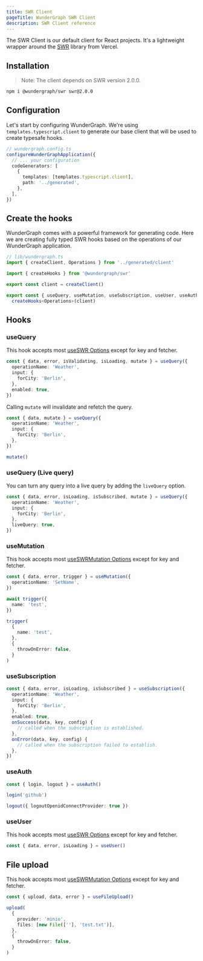 ```yaml
---
title: SWR Client
pageTitle: WunderGraph SWR Client
description: SWR Client reference
---
```


The SWR Client is our default client for React projects. It's a lightweight wrapper around the [SWR](https://swr.vercel.app/) library from Vercel.

## Installation

> Note: The client depends on SWR version 2.0.0.

```bash
npm i @wundergraph/swr swr@2.0.0
```

## Configuration

Let's start by configuring WunderGraph. We're using `templates.typescript.client` to generate our base client that will be used to create typesafe hooks.

```typescript
// wundergraph.config.ts
configureWunderGraphApplication({
  // ... your configuration
  codeGenerators: [
    {
      templates: [templates.typescript.client],
      path: '../generated',
    },
  ],
})
```

## Create the hooks

WunderGraph comes with a powerful framework for generating code.
Here we are creating fully typed SWR hooks based on the operations of our WunderGraph application.

```ts
// lib/wundergraph.ts
import { createClient, Operations } from '../generated/client'

import { createHooks } from '@wundergraph/swr'

export const client = createClient()

export const { useQuery, useMutation, useSubscription, useUser, useAuth } =
  createHooks<Operations>(client)
```

## Hooks

### useQuery

This hook accepts most [useSWR Options](https://swr.vercel.app/docs/options) except for key and fetcher.

```typescript
const { data, error, isValidating, isLoading, mutate } = useQuery({
  operationName: 'Weather',
  input: {
    forCity: 'Berlin',
  },
  enabled: true,
})
```

Calling `mutate` will invalidate and refetch the query.

```typescript
const { data, mutate } = useQuery({
  operationName: 'Weather',
  input: {
    forCity: 'Berlin',
  },
})

mutate()
```

### useQuery (Live query)

You can turn any query into a live query by adding the `liveQuery` option.

```typescript
const { data, error, isLoading, isSubscribed, mutate } = useQuery({
  operationName: 'Weather',
  input: {
    forCity: 'Berlin',
  },
  liveQuery: true,
})
```

### useMutation

This hook accepts most [useSWRMutation Options](https://swr.vercel.app/docs/options) except for key and fetcher.

```typescript
const { data, error, trigger } = useMutation({
  operationName: 'SetName',
})

await trigger({
  name: 'test',
})

trigger(
  {
    name: 'test',
  },
  {
    throwOnError: false,
  }
)
```

### useSubscription

```typescript
const { data, error, isLoading, isSubscribed } = useSubscription({
  operationName: 'Weather',
  input: {
    forCity: 'Berlin',
  },
  enabled: true,
  onSuccess(data, key, config) {
    // called when the subscription is established.
  },
  onError(data, key, config) {
    // called when the subscription failed to establish.
  },
})
```

### useAuth

```typescript
const { login, logout } = useAuth()

login('github')

logout({ logoutOpenidConnectProvider: true })
```

### useUser

This hook accepts most [useSWR Options](https://swr.vercel.app/docs/options) except for key and fetcher.

```typescript
const { data, error, isLoading } = useUser()
```

## File upload

This hook accepts most [useSWRMutation Options](https://swr.vercel.app/docs/options) except for key and fetcher.

```typescript
const { upload, data, error } = useFileUpload()

upload(
  {
    provider: 'minio',
    files: [new File([''], 'test.txt')],
  },
  {
    throwOnError: false,
  }
)
```
